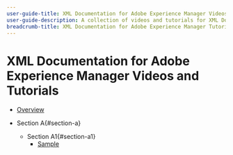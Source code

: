 ```yaml
---
user-guide-title: XML Documentation for Adobe Experience Manager Videos and Tutorials
user-guide-description: A collection of videos and tutorials for XML Documentation for Adobe Experience Manager.
breadcrumb-title: XML Documentation for Adobe Experience Manager Tutorials
---
```

  
# XML Documentation for Adobe Experience Manager Videos and Tutorials

+ [Overview](overview.md)

+ Section A{#section-a}
  + Section A1{#section-a1}    
    + [Sample](./section-a/section-a1/sample.md)
